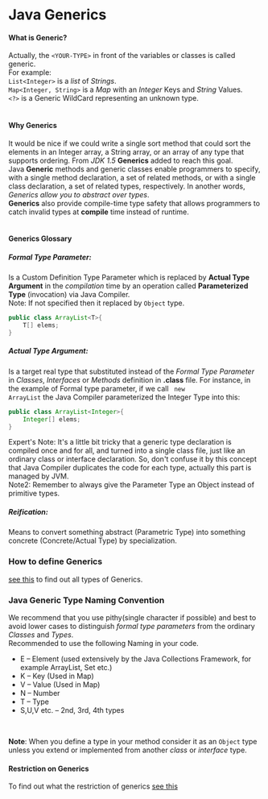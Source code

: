 # Java Generics

#### What is Generic? 
Actually, the <code>\<YOUR-TYPE></code> in front of the variables or classes is called generic.  
For example:  
<code>List\<Integer></code> is a *list* of *Strings*.  
<code>Map<Integer, String></code> is a *Map* with an *Integer* Keys and *String* Values.    
<code><?></code> is a Generic WildCard representing an unknown type.  
<br/>
#### Why Generics
It would be nice if we could write a single sort method that could sort the elements in an Integer array, a String array, 
or an array of any type that supports ordering. From _JDK 1.5_ **Generics** added to reach this goal.  
Java **Generic** methods and generic classes enable programmers to specify, with a single method declaration, 
a set of related methods, or with a single class declaration, a set of related types, respectively. 
In another words, _Generics allow you to abstract over types_.  
**Generics** also provide compile-time type safety that allows programmers to catch invalid types at **compile** time instead of runtime.  
<br/>

#### Generics Glossary

##### Formal Type Parameter: 
Is a Custom Definition Type Parameter which is replaced by **Actual Type Argument** in the _compilation_ time 
by an operation called **Parameterized Type** (invocation) via Java Compiler.   
Note: If not specified then it replaced by <code>Object</code> type.
```java
public class ArrayList<T>{
    T[] elems;
}
```

</code>

##### Actual Type Argument:
Is a target real type that substituted instead of the _Formal Type Parameter_ in 
_Classes_, _Interfaces_ or _Methods_ definition in **.class** file. For instance, in the example of Formal type parameter,
if we call <code> new ArrayList<Integer></code> the Java Compiler parameterized the Integer Type into this:
```java
public class ArrayList<Integer>{
    Integer[] elems;
}
```
Expert's Note: It's a little bit tricky that a generic type declaration is compiled once and for all, and turned into a single class file,
just like an ordinary class or interface declaration. So, don't confuse it by this concept that Java Compiler duplicates 
the code for each type, actually this part is managed by JVM.  
Note2: Remember to always give the Parameter Type an Object instead of primitive types.

##### Reification: 
Means to convert something abstract (Parametric Type) into something concrete (Concrete/Actual Type) by specialization.

### How to define Generics
[see this](GENERICS-TYPES.md) to find out all types of Generics.


### Java Generic Type Naming Convention
We recommend that you use pithy(single character if possible) and best to avoid lower cases to distinguish _formal type parameters_ from the ordinary _Classes_ and _Types_.  
Recommended to use the following Naming in your code.
* E – Element (used extensively by the Java Collections Framework, for example ArrayList, Set etc.)
* K – Key (Used in Map)
* V – Value (Used in Map)
* N – Number
* T – Type
* S,U,V etc. – 2nd, 3rd, 4th types

<br/>

**Note**: When you define a type in your method consider it as an <code>Object</code> type 
unless you extend or implemented from another *class* or *interface* type.  

#### Restriction on Generics
To find out what the restriction of generics [see this](GENERICS-RESTRICTION.md) 
